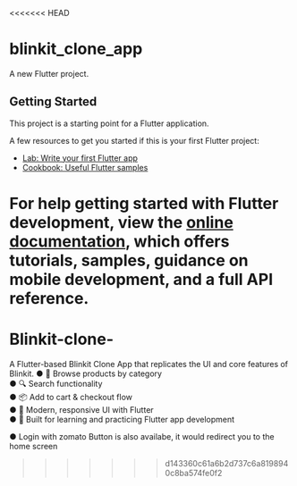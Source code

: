 <<<<<<< HEAD
# blinkit_clone_app

A new Flutter project.

## Getting Started

This project is a starting point for a Flutter application.

A few resources to get you started if this is your first Flutter project:

- [Lab: Write your first Flutter app](https://docs.flutter.dev/get-started/codelab)
- [Cookbook: Useful Flutter samples](https://docs.flutter.dev/cookbook)

For help getting started with Flutter development, view the
[online documentation](https://docs.flutter.dev/), which offers tutorials,
samples, guidance on mobile development, and a full API reference.
=======
# Blinkit-clone-
A Flutter-based Blinkit Clone App that replicates the UI and core features of Blinkit. 
● 🛒 Browse products by category  
● 🔍 Search functionality  
● 📦 Add to cart &amp; checkout flow  
● 🎨 Modern, responsive UI with Flutter  
● 🔧 Built for learning and practicing Flutter app development

● Login with zomato Button is also availabe, it would redirect you to the home screen 
>>>>>>> d143360c61a6b2d737c6a8198940c8ba574fe0f2
